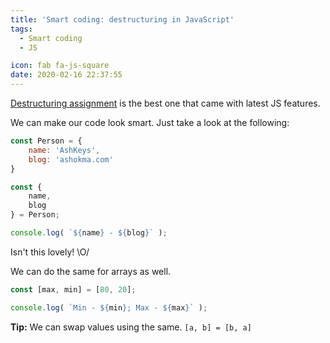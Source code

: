 ```yaml
---
title: 'Smart coding: destructuring in JavaScript'
tags:
  - Smart coding
  - JS

icon: fab fa-js-square
date: 2020-02-16 22:37:55
---
```


[Destructuring assignment][1] is the best one that came with latest JS features.

We can make our code look smart. Just take a look at the following:

``` js
const Person = {
    name: 'AshKeys',
    blog: 'ashokma.com'
}

const {
    name,
    blog
} = Person;

console.log( `${name} - ${blog}` );
```

Isn't this lovely! \O/

We can do the same for arrays as well.

``` js
const [max, min] = [80, 20];

console.log( `Min - ${min}; Max - ${max}` );
```

**Tip:** We can swap values using the same. `[a, b] = [b, a]` 

[1]: //developer.mozilla.org/en-US/docs/Web/JavaScript/Reference/Operators/Destructuring_assignment

